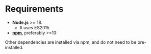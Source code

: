 # Requirements

* **Node.js** >= 18.
  * It uses ES2015.
* [**npm**](https://www.npmjs.com/), preferably >=10

Other dependencies are installed via npm, and do not need to be pre-installed.
